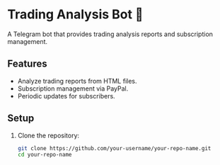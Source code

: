 # Trading Analysis Bot 🤖

A Telegram bot that provides trading analysis reports and subscription management.

## Features
- Analyze trading reports from HTML files.
- Subscription management via PayPal.
- Periodic updates for subscribers.

## Setup
1. Clone the repository:
   ```bash
   git clone https://github.com/your-username/your-repo-name.git
   cd your-repo-name